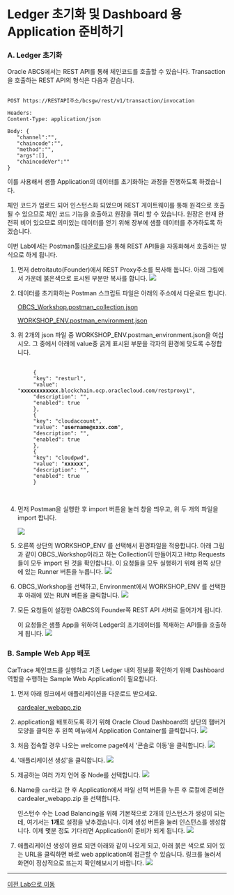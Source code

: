 # Ledger 초기화 및 Dashboard 용 Application 준비하기

### A. Ledger 초기화

Oracle ABCS에서는 REST API를 통해 체인코드를 호출할 수 있습니다.
Transaction을 호출하는 REST API의 형식은 다음과 같습니다.
<pre><code>
POST https://RESTAPI주소/bcsgw/rest/v1/transaction/invocation 

Headers: 
Content-Type: application/json

Body: {
   "channel":"<channel_name>", 
   "chaincode":"<chaincode_name>", 
   "method":"<function_name>", 
   "args":[<arguments as an array>], 
   "chaincodeVer":"<chaincode_version>"
}
</code></pre>
이를 사용해서 샘플 Application의 데이터를 초기화하는 과정을 진행하도록 하겠습니다.

체인 코드가 업로드 되어 인스턴스화 되었으며 REST 게이트웨이를 통해 원격으로 호출 될 수 있으므로 체인 코드 기능을 호출하고 원장을 쿼리 할 수 있습니다. 원장은 현재 완전히 비어 있으므로 의미있는 데이터를 얻기 위해 장부에 샘플 데이터를 추가하도록 하겠습니다.

이번 Lab에서는 Postman툴([다운로드](https://www.getpostman.com/apps))을 통해 REST API들을 자동화해서 호출하는 방식으로 하게 됩니다.

1. 먼저 detroitauto(Founder)에서 REST Proxy주소를 복사해 둡니다. 
   아래 그림에서 가운데 붉은색으로 표시된 부분만 복사를 합니다. 
    ![](images/init_ledger1.png)

1. 데이터를 초기화하는 Postman 스크립트 파일은 아래의 주소에서 다운로드 합니다.

    [OBCS_Workshop.postman_collection.json](https://github.com/OracleCloudKr/Blockchain_Workshop/raw/master/CarDealerLab/artifacts/OBCS_Workshop.postman_collection.json)

    [WORKSHOP_ENV.postman_environment.json](https://github.com/OracleCloudKr/Blockchain_Workshop/raw/master/CarDealerLab/artifacts/WORKSHOP_ENV.postman_environment.json)

1. 위 2개의 json 파일 중 WORKSHOP_ENV.postman_environment.json을 여십시오.
    그 중에서 아래에 value중 굵게 표시된 부분을 각자의 환경에 맞도록 수정합니다.
    <pre>
    <code>
        {
        "key": "resturl",
        "value": "<b>xxxxxxxxxxxx</b>.blockchain.ocp.oraclecloud.com/restproxy1",
        "description": "",
        "enabled": true
        },
        {
        "key": "cloudaccount",
        "value": "<b>username@xxxx.com</b>",
        "description": "",
        "enabled": true
        },
        {
        "key": "cloudpwd",
        "value": "<b>xxxxxx</b>",
        "description": "",
        "enabled": true
        }
    </code>
    </pre>
1. 먼저 Postman을 실행한 후 import 버튼을 눌러 창을 띄우고, 위 두 개의 파일을 import 합니다.

    ![](images/initledger1.png)

1. 오른쪽 상단의 WORKSHOP_ENV 를 선택해서 환경파일을 적용합니다.
   아래 그림과 같이 OBCS_Workshop이라고 하는 Collection이 만들어지고 Http Requests들이 모두 import 된 것을 확인합니다. 이 요청들을 모두 실행하기 위해 왼쪽 상단에 있는 Runner 버튼을 누릅니다.
![](images/initledger2.png)

1. OBCS_Workshop을 선택하고, Environment에서 WORKSHOP_ENV 를 선택한 후 아래에 있는 RUN 버튼을 클릭합니다.
![](images/initledger3.png)

1. 모든 요청들이 설정한 OABCS의 Founder쪽 REST API 서버로 들어가게 됩니다.
   
   이 요청들은 샘플 App을 위하여 Ledger의 초기데이터를 적재하는 API들을 호출하게 됩니다.
![](images/initledger4.png)


### B. Sample Web App 배포
CarTrace 체인코드를 실행하고 기존 Ledger 내의 정보를 확인하기 위해 Dashboard 역할을 수행하는 Sample Web Application이 필요합니다.
1. 먼저 아래 링크에서 애플리케이션을 다운로드 받으세요.

    [cardealer_webapp.zip](https://github.com/OracleCloudKr/Blockchain_Workshop/raw/master/CarDealerLab/artifacts/cardealer_webapp.zip)


3. application을 배포하도록 하기 위해 Oracle Cloud Dashboard의 상단의 햄버거 모양을 클릭한 후 왼쪽 메뉴에서 Application Container를 클릭합니다.
![](images/goto_accs.png)

1. 처음 접속할 경우 나오는 welcome page에서 '콘솔로 이동'을 클릭합니다.
![](images/accs_gotoconsole.png)

1. '애플리케이션 생성'을 클릭합니다.
![](images/accs1.png)

1. 제공하는 여러 가지 언어 중 Node를 선택합니다.
![](images/accs2.png)

1. Name을 `car`라고 한 후 Application에서 파일 선택 버튼을 누른 후 로컬에 준비한 cardealer_webapp.zip 을 선택합니다. 
   
   인스턴수 수는 Load Balancing을 위해 기본적으로 2개의 인스턴스가 생성이 되는데, 여기서는 **1개**로 설정을 낮추겠습니다. 이제 생성 버튼을 눌러 인스턴스를 생성합니다. 이제 몇분 정도 기다리면 Application이 준비가 되게 됩니다.
    ![](images/accs3.png)

1. 애플리케이션 생성이 완료 되면 아래와 같이 나오게 되고, 아래 붉은 색으로 되어 있는 URL을 클릭하면 바로 web application에 접근할 수 있습니다. 링크를 눌러서 화면이 정상적으로 뜨는지 확인해보시기 바랍니다.
![](images/accs7.png)

---
[이전 Lab으로 이동](README.md)
